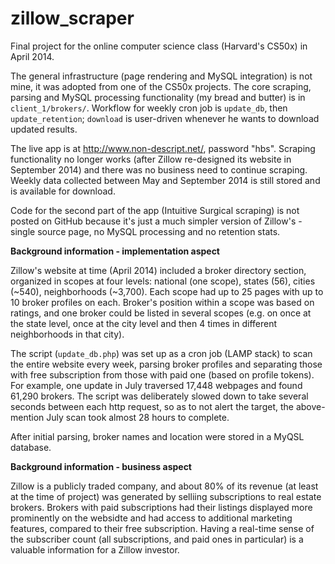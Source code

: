 zillow_scraper
==============
Final project for the online computer science class (Harvard's CS50x) in April 2014.

The general infrastructure (page rendering and MySQL integration) is not mine, it was adopted from one of the CS50x projects. The core scraping, parsing and MySQL processing functionality (my bread and butter) is in `client_1/brokers/`. Workflow for weekly cron job is `update_db`, then `update_retention`; `download` is user-driven whenever he wants to download updated results. 

The live app is at http://www.non-descript.net/, password "hbs". Scraping functionality no longer works (after Zillow re-designed its website in September 2014) and there was no business need to continue scraping. Weekly data collected between May and September 2014 is still stored and is available for download.

Code for the second part of the app (Intuitive Surgical scraping) is not posted on GitHub because it's just a much simpler version of Zillow's - single source page, no MySQL processing and no retention stats.

**Background information - implementation aspect**

Zillow's website at time (April 2014) included a broker directory section, organized in scopes at four levels: national (one scope), states (56), cities (~540), neighborhoods (~3,700). Each scope had up to 25 pages with up to 10 broker profiles on each. Broker's position within a scope was based on ratings, and one broker could be listed in several scopes (e.g. on once at the state level, once at the city level and then 4 times in different neighborhoods in that city).

The script (`update_db.php`) was set up as a cron job (LAMP stack) to scan the entire website every week, parsing broker profiles and separating those with free subscription from those with paid one (based on profile tokens). For example, one update in July traversed 17,448 webpages and found 61,290 brokers. The script was deliberately slowed down to take several seconds between each http request, so as to not alert the target, the above-mention July scan took almost 28 hours to complete.

After initial parsing, broker names and location were stored in a MyQSL database.



**Background information - business aspect**

Zillow is a publicly traded company, and about 80% of its revenue (at least at the time of project) was generated by selliing subscriptions to real estate brokers. Brokers with paid subscriptions had their listings displayed more prominently on the websidte and had access to additional marketing features, compared to their free subscription. Having a real-time sense of the subscriber count (all subscriptions, and paid ones in particular) is a valuable information for a Zillow investor.


